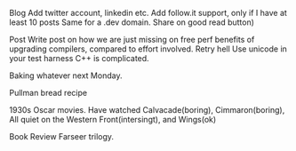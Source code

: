 Blog
Add twitter account, linkedin etc.
Add follow.it support, only if I have at least 10 posts
Same for a .dev domain.
Share on good read button)

Post 
Write post on how we are just missing on free perf benefits of upgrading compilers, compared to effort involved.
Retry hell
Use unicode in your test harness
C++ is complicated.

Baking whatever next Monday.

Pullman bread recipe

1930s Oscar movies.
Have watched Calvacade(boring), Cimmaron(boring), All quiet on the Western Front(intersingt), and Wings(ok)

Book Review
Farseer trilogy.

